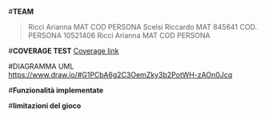 #**TEAM**
>Ricci Arianna MAT COD PERSONA
>Scelsi Riccardo MAT 845641 COD. PERSONA 10521406
>Ricci Arianna MAT COD PERSONA

#**COVERAGE TEST**
[Coverage link](COVERAGE)

#DIAGRAMMA UML https://www.draw.io/#G1PCbA6g2C3OemZky3b2PotWH-zAOn0Jcq

#**Funzionalità implementate**

#**limitazioni del gioco**